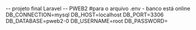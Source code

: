 
-- projeto final Laravel -- PWEB2
#para o arquivo .env - banco está online
DB_CONNECTION=mysql
DB_HOST=localhost
DB_PORT=3306
DB_DATABASE=pweb2-0
DB_USERNAME=root
DB_PASSWORD=
